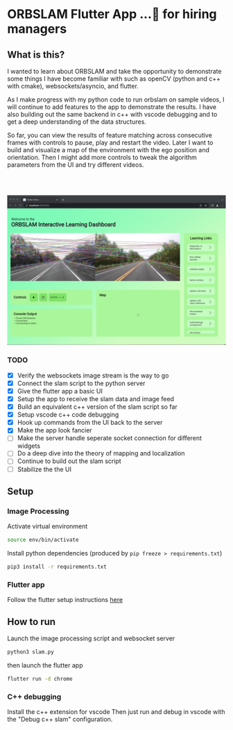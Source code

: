 # ORBSLAM Flutter App ...🎣 for hiring managers


## What is this?

I wanted to learn about ORBSLAM and take the opportunity to demonstrate some things I have become familiar with such as openCV (python and c++ with cmake), websockets/asyncio, and flutter. 

As I make progress with my python code to run orbslam on sample videos, I will continue to add features to the app to demonstrate the results.
I have also building out the same backend in c++ with vscode debugging and to get a deep understanding of the data structures.

So far, you can view the results of feature matching across consecutive frames with controls to pause, play and restart the video. 
Later I want to build and visualize a map of the environment with the ego position and orientation.
Then I might add more controls to tweak the algorithm parameters from the UI and try different videos.

<br/><br/>


![alt text](ORBSLAM_Dashboard2.jpg "Flutter app")


### TODO 
- [x] Verify the websockets image stream is the way to go
- [x] Connect the slam script to the python server
- [x] Give the flutter app a basic UI
- [x] Setup the app to receive the slam data and image feed
- [x] Build an equivalent c++ version of the slam script so far
- [x] Setup vscode c++ code debugging 
- [x] Hook up commands from the UI back to the server
- [x] Make the app look fancier
- [ ] Make the server handle seperate socket connection for different widgets
- [ ] Do a deep dive into the theory of mapping and localization
- [ ] Continue to build out the slam script 
- [ ] Stabilize the the UI 

## Setup 

### Image Processing 

Activate virtual environment

```bash
source env/bin/activate
```

Install python dependencies (produced by `pip freeze > requirements.txt`)
    
```bash
pip3 install -r requirements.txt
```

### Flutter app 

Follow the flutter setup instructions [here](https://docs.flutter.dev/get-started/install)


## How to run

Launch the image processing script and websocket server

```bash
python3 slam.py
```

then launch the flutter app

```bash
flutter run -d chrome
```

### C++ debugging

Install the c++ extension for vscode
Then just run and debug in vscode with the "Debug c++ slam" configuration. 






